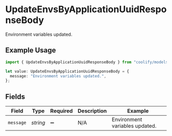 # UpdateEnvsByApplicationUuidResponseBody

Environment variables updated.

## Example Usage

```typescript
import { UpdateEnvsByApplicationUuidResponseBody } from "coolify/models/operations";

let value: UpdateEnvsByApplicationUuidResponseBody = {
  message: "Environment variables updated.",
};
```

## Fields

| Field                          | Type                           | Required                       | Description                    | Example                        |
| ------------------------------ | ------------------------------ | ------------------------------ | ------------------------------ | ------------------------------ |
| `message`                      | *string*                       | :heavy_minus_sign:             | N/A                            | Environment variables updated. |
